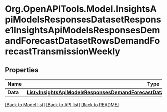 # Org.OpenAPITools.Model.InsightsApiModelsResponsesDatasetResponse1InsightsApiModelsResponsesDemandForecastDatasetRowsDemandForecastTransmissionWeekly

## Properties

Name | Type | Description | Notes
------------ | ------------- | ------------- | -------------
**Data** | [**List&lt;InsightsApiModelsResponsesDemandForecastDatasetRowsDemandForecastTransmissionWeekly&gt;**](InsightsApiModelsResponsesDemandForecastDatasetRowsDemandForecastTransmissionWeekly.md) |  | [optional] 

[[Back to Model list]](../README.md#documentation-for-models) [[Back to API list]](../README.md#documentation-for-api-endpoints) [[Back to README]](../README.md)

